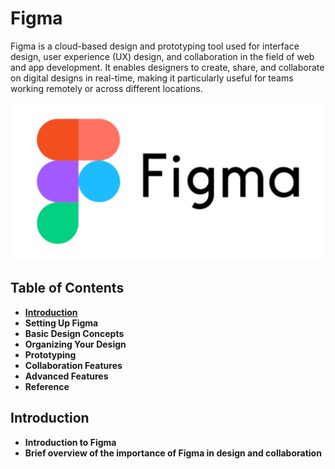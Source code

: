 # Figma

Figma is a cloud-based design and prototyping tool used for interface design, user experience (UX) design, and collaboration in the field of web and app development. It enables designers to create, share, and collaborate on digital designs in real-time, making it particularly useful for teams working remotely or across different locations.

![image](image/coverimage.png)

## Table of Contents

* [**Introduction**](#introduction)
* **Setting Up Figma**
* **Basic Design Concepts**
* **Organizing Your Design**
* **Prototyping**
* **Collaboration Features**
* **Advanced Features**
* **Reference**

## **Introduction**

* **Introduction to Figma**
* **Brief overview of the importance of Figma in design and collaboration**